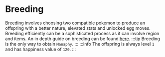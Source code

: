 # Breeding

Breeding involves choosing two compatible pokemon to produce an offspring with a better nature, elevated stats and unlocked egg moves. Breeding efficiently can be a sophisticated process as it can involve region and items. An in depth guide on breeding can be found [here](https://bulbapedia.bulbagarden.net/wiki/Pok%C3%A9mon_breeding).
:::tip
Breeding is the only way to obtain `Manaphy`.
:::
:::info
The offspring is always level `1` and has happiness value of `120`.
:::